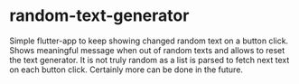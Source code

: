 # random-text-generator
Simple flutter-app to keep showing changed random text on a button click. Shows meaningful message when out of random texts and allows to reset the text generator. It is not truly random as a list is parsed to fetch next text on each button click. Certainly more can be done in the future.
